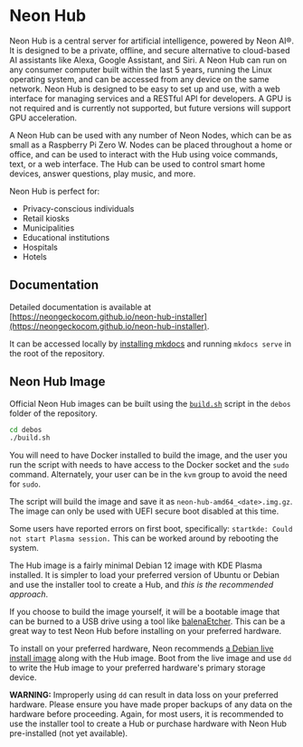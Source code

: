# Neon Hub

Neon Hub is a central server for artificial intelligence, powered by Neon AI®. It is designed to be a private, offline, and secure alternative to cloud-based AI assistants like Alexa, Google Assistant, and Siri. A Neon Hub can run on any consumer computer built within the last 5 years, running the Linux operating system, and can be accessed from any device on the same network. Neon Hub is designed to be easy to set up and use, with a web interface for managing services and a RESTful API for developers. A GPU is not required and is currently not supported, but future versions will support GPU acceleration.

A Neon Hub can be used with any number of Neon Nodes, which can be as small as a Raspberry Pi Zero W. Nodes can be placed throughout a home or office, and can be used to interact with the Hub using voice commands, text, or a web interface. The Hub can be used to control smart home devices, answer questions, play music, and more.

Neon Hub is perfect for:

- Privacy-conscious individuals
- Retail kiosks
- Municipalities
- Educational institutions
- Hospitals
- Hotels

## Documentation

Detailed documentation is available at [https://neongeckocom.github.io/neon-hub-installer](https://neongeckocom.github.io/neon-hub-installer).

It can be accessed locally by [installing mkdocs](https://www.mkdocs.org/getting-started/) and running `mkdocs serve` in the root of the repository.

## Neon Hub Image

Official Neon Hub images can be built using the [`build.sh`](./debos/build.sh) script in the `debos` folder of the repository.

```bash
cd debos
./build.sh
```

You will need to have Docker installed to build the image, and the user you run the script with needs to have access to the Docker socket and the `sudo` command. Alternately, your user can be in the `kvm` group to avoid the need for `sudo`.

The script will build the image and save it as `neon-hub-amd64_<date>.img.gz`. The image can only be used with UEFI secure boot disabled at this time.

Some users have reported errors on first boot, specifically: `startkde: Could not start Plasma session.` This can be worked around by rebooting the system.

The Hub image is a fairly minimal Debian 12 image with KDE Plasma installed. It is simpler to load your preferred version of Ubuntu or Debian and use the installer tool to create a Hub, and _this is the recommended approach_.

If you choose to build the image yourself, it will be a bootable image that can be burned to a USB drive using a tool like [balenaEtcher](https://www.balena.io/etcher/). This can be a great way to test Neon Hub before installing on your preferred hardware.

To install on your preferred hardware, Neon recommends [a Debian live install image](https://www.debian.org/CD/live/) along with the Hub image. Boot from the live image and use `dd` to write the Hub image to your preferred hardware's primary storage device.

**WARNING:** Improperly using `dd` can result in data loss on your preferred hardware. Please ensure you have made proper backups of any data on the hardware before proceeding. Again, for most users, it is recommended to use the installer tool to create a Hub or purchase hardware with Neon Hub pre-installed (not yet available).
